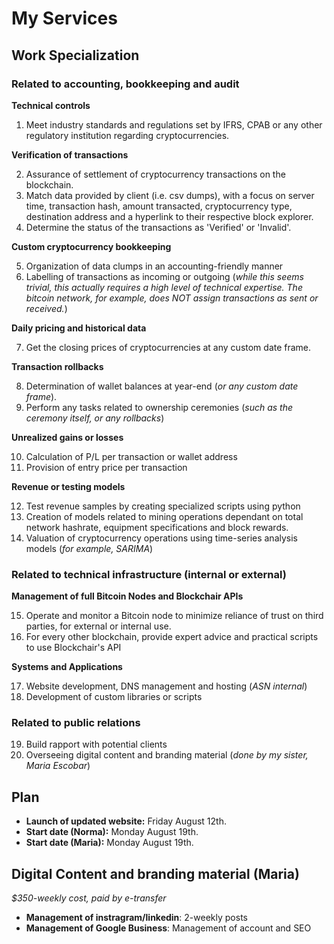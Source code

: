 # My Services

## Work Specialization

### Related to accounting, bookkeeping and audit

**Technical controls**
1. Meet industry standards and regulations set by IFRS, CPAB or any other regulatory institution regarding cryptocurrencies.

**Verification of transactions**

2. Assurance of settlement of cryptocurrency transactions on the blockchain.
3. Match data provided by client (i.e. csv dumps), with a focus on server time, transaction hash, amount transacted, cryptocurrency type, destination address and a hyperlink to their respective block explorer.
4. Determine the status of the transactions as 'Verified' or 'Invalid'.

**Custom cryptocurrency bookkeeping**

5. Organization of data clumps in an accounting-friendly manner
6. Labelling of transactions as incoming or outgoing (*while this seems trivial, this actually requires a high level of technical expertise. The bitcoin network, for example, does NOT assign transactions as sent or received.*)

**Daily pricing and historical data**

7. Get the closing prices of cryptocurrencies at any custom date frame.

**Transaction rollbacks**

8. Determination of wallet balances at year-end (*or any custom date frame*).
9. Perform any tasks related to ownership ceremonies (*such as the ceremony itself, or any rollbacks*)

**Unrealized gains or losses**

10. Calculation of P/L per transaction or wallet address
11. Provision of entry price per transaction

**Revenue or testing models**

12. Test revenue samples by creating specialized scripts using python
13. Creation of models related to mining operations dependant on total network hashrate, equipment specifications and block rewards.
14. Valuation of cryptocurrency operations using time-series analysis models (*for example, SARIMA*)

### Related to technical infrastructure (internal or external)

**Management of full Bitcoin Nodes and Blockchair APIs**

15. Operate and monitor a Bitcoin node to minimize reliance of trust on third parties, for external or internal use.
16. For every other blockchain, provide expert advice and practical scripts to use Blockchair's API

**Systems and Applications**

17. Website development, DNS management and hosting (*ASN internal*)
18. Development of custom libraries or scripts

### Related to public relations

19. Build rapport with potential clients
20. Overseeing digital content and branding material (*done by my sister, Maria Escobar*)

## Plan

- **Launch of updated website:** Friday August 12th.
- **Start date (Norma):** Monday August 19th.
- **Start date (Maria):** Monday August 19th.

## Digital Content and branding material (Maria)
*$350-weekly cost, paid by e-transfer*

- **Management of instragram/linkedin**: 2-weekly posts
- **Management of Google Business**: Management of account and SEO


  
  
